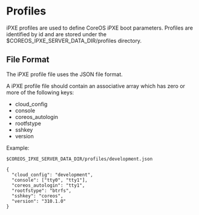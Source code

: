 # Profiles

iPXE profiles are used to define CoreOS iPXE boot parameters. Profiles are identified by id and are stored under the $COREOS_IPXE_SERVER_DATA_DIR/profiles directory.

## File Format

The iPXE profile file uses the JSON file format.

A iPXE profile file should contain an associative array which has zero or more of the following keys:

* cloud_config
* console
* coreos_autologin
* rootfstype
* sshkey
* version

Example:

```
$COREOS_IPXE_SERVER_DATA_DIR/profiles/development.json
```

```
{
  "cloud_config": "development",
  "console": ["tty0", "tty1"],
  "coreos_autologin": "tty1",
  "rootfstype": "btrfs",
  "sshkey": "coreos",
  "version": "310.1.0"
}
```
